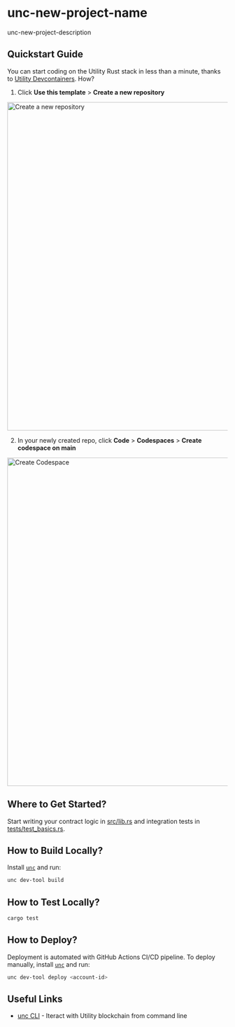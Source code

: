 # unc-new-project-name

unc-new-project-description

## Quickstart Guide

You can start coding on the Utility Rust stack in less than a minute, thanks to [Utility Devcontainers](https://github.com/utnet-org/unc-devcontainers). How?

1. Click **Use this template** > **Create a new repository**

<img width="750" alt="Create a new repository" src="https://unc-s3.jongun2038.win/template.png">

2. In your newly created repo, click **Code** > **Codespaces** > **Create codespace on main**

<img width="750" alt="Create Codespace" src="https://unc-s3.jongun2038.win/new_project.png">

## Where to Get Started?

Start writing your contract logic in [src/lib.rs](src/lib.rs) and integration tests in [tests/test_basics.rs](tests/test_basics.rs).

## How to Build Locally?

Install [`unc`](https://github.com/utnet-org/utility-cli-rs) and run:

```bash
unc dev-tool build
```

## How to Test Locally?

```bash
cargo test
```

## How to Deploy?

Deployment is automated with GitHub Actions CI/CD pipeline.
To deploy manually, install [`unc`](https://github.com/utnet-org/utility-cli-rs) and run:

```bash
unc dev-tool deploy <account-id>
```

## Useful Links

- [unc CLI](https://unc.cli.rs) - Iteract with Utility blockchain from command line
